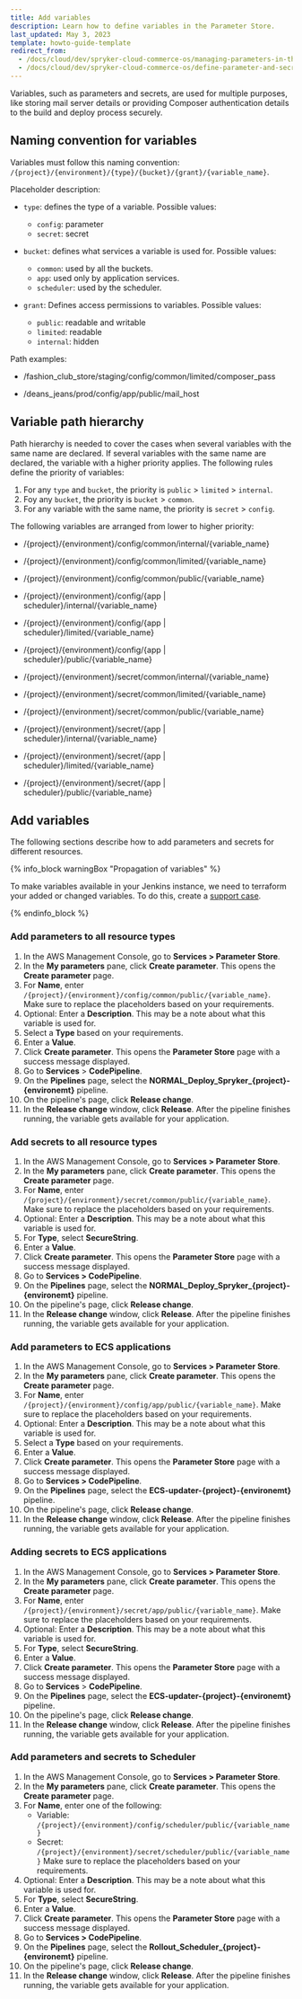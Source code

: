 ```yaml
---
title: Add variables
description: Learn how to define variables in the Parameter Store.
last_updated: May 3, 2023
template: howto-guide-template
redirect_from:
  - /docs/cloud/dev/spryker-cloud-commerce-os/managing-parameters-in-the-parameter-store.html
  - /docs/cloud/dev/spryker-cloud-commerce-os/define-parameter-and-secret-values-in-sccos-environments.html
---
```


Variables, such as parameters and secrets, are used for multiple purposes, like storing mail server details or providing Composer authentication details to the build and deploy process securely.


## Naming convention for variables

Variables must follow this naming convention: `/{project}/{environment}/{type}/{bucket}/{grant}/{variable_name}`.

Placeholder description:

* `type`: defines the type of a variable. Possible values:
    * `config`: parameter
    * `secret`: secret

* `bucket`: defines what services a variable is used for. Possible values:
    * `common`: used by all the buckets.
    * `app`: used only by application services.
    * `scheduler`: used by the scheduler.

* `grant`: Defines access permissions to variables. Possible values:
    * `public`: readable and writable
    * `limited`: readable
    * `internal`: hidden

Path examples:

* /fashion_club_store/staging/config/common/limited/composer_pass

* /deans_jeans/prod/config/app/public/mail_host


## Variable path hierarchy

Path hierarchy is needed to cover the cases when several variables with the same name are declared. If several variables with the same name are declared, the variable with a higher priority applies. The following rules define the priority of variables:

1. For any `type` and `bucket`, the priority is `public` > `limited` > `internal`.
2. Foy any `bucket`, the priority is `bucket` > `common`.
3. For any variable with the same name, the priority is `secret` > `config`.

The following variables are arranged from lower to higher priority:

* /{project}/{environment}/config/common/internal/{variable_name}

* /{project}/{environment}/config/common/limited/{variable_name}

* /{project}/{environment}/config/common/public/{variable_name}

* /{project}/{environment}/config/{app | scheduler}/internal/{variable_name}

* /{project}/{environment}/config/{app | scheduler}/limited/{variable_name}

* /{project}/{environment}/config/{app | scheduler}/public/{variable_name}

* /{project}/{environment}/secret/common/internal/{variable_name}

* /{project}/{environment}/secret/common/limited/{variable_name}

* /{project}/{environment}/secret/common/public/{variable_name}

* /{project}/{environment}/secret/{app | scheduler}/internal/{variable_name}

* /{project}/{environment}/secret/{app | scheduler}/limited/{variable_name}

* /{project}/{environment}/secret/{app | scheduler}/public/{variable_name}

## Add variables

The following sections describe how to add parameters and secrets for different resources.

{% info_block warningBox "Propagation of variables" %}

To make variables available in your Jenkins instance, we need to terraform your added or changed variables. To do this, create a [support case](/docs/scos/user/intro-to-spryker/support/how-to-use-the-support-portal.html#plattform-change-requests).

{% endinfo_block %}

### Add parameters to all resource types

1. In the AWS Management Console, go to **Services&nbsp;<span aria-label="and then">></span> Parameter Store**.
2. In the **My parameters** pane, click **Create parameter**.
    This opens the **Create parameter** page.
3. For **Name**, enter `/{project}/{environment}/config/common/public/{variable_name}`.
    Make sure to replace the placeholders based on your requirements.
4. Optional: Enter a **Description**.
    This may be a note about what this variable is used for.
5. Select a **Type** based on your requirements.    
6. Enter a **Value**.
7. Click **Create parameter**.
    This opens the **Parameter Store** page with a success message displayed.    
8. Go to **Services**&nbsp;<span aria-label="and then">></span> **CodePipeline**.
9. On the **Pipelines** page, select the **NORMAL_Deploy_Spryker_{project}-{environemt}** pipeline.
10. On the pipeline's page, click **Release change**.
11. In the **Release change** window, click **Release**.
    After the pipeline finishes running, the variable gets available for your application.

### Add secrets to all resource types

1. In the AWS Management Console, go to **Services&nbsp;<span aria-label="and then">></span> Parameter Store**.
2. In the **My parameters** pane, click **Create parameter**.
    This opens the **Create parameter** page.
3. For **Name**, enter `/{project}/{environment}/secret/common/public/{variable_name}`.
    Make sure to replace the placeholders based on your requirements.
4. Optional: Enter a **Description**.
    This may be a note about what this variable is used for.
5. For **Type**, select **SecureString**.
6. Enter a **Value**.
7. Click **Create parameter**.
    This opens the **Parameter Store** page with a success message displayed.    
8. Go to **Services&nbsp;<span aria-label="and then">></span> CodePipeline**.
9. On the **Pipelines** page, select the **NORMAL_Deploy_Spryker_{project}-{environemt}** pipeline.
10. On the pipeline's page, click **Release change**.
11. In the **Release change** window, click **Release**.
    After the pipeline finishes running, the variable gets available for your application.

### Add parameters to ECS applications

1. In the AWS Management Console, go to **Services&nbsp;<span aria-label="and then">></span> Parameter Store**.
2. In the **My parameters** pane, click **Create parameter**.
    This opens the **Create parameter** page.
3. For **Name**, enter `/{project}/{environment}/config/app/public/{variable_name}`.
    Make sure to replace the placeholders based on your requirements.
4. Optional: Enter a **Description**.
    This may be a note about what this variable is used for.
5. Select a **Type** based on your requirements.    
6. Enter a **Value**.
7. Click **Create parameter**.
    This opens the **Parameter Store** page with a success message displayed.    
8. Go to **Services&nbsp;<span aria-label="and then">></span> CodePipeline**.
9. On the **Pipelines** page, select the **ECS-updater-{project}-{environemt}** pipeline.
10. On the pipeline's page, click **Release change**.
11. In the **Release change** window, click **Release**.
    After the pipeline finishes running, the variable gets available for your application.

### Adding secrets to ECS applications

1. In the AWS Management Console, go to **Services&nbsp;<span aria-label="and then">></span> Parameter Store**.
2. In the **My parameters** pane, click **Create parameter**.
    This opens the **Create parameter** page.
3. For **Name**, enter `/{project}/{environment}/secret/app/public/{variable_name}`.
    Make sure to replace the placeholders based on your requirements.
4. Optional: Enter a **Description**.
    This may be a note about what this variable is used for.
5. For **Type**, select **SecureString**.
6. Enter a **Value**.
7. Click **Create parameter**.
    This opens the **Parameter Store** page with a success message displayed.    
8. Go to **Services**&nbsp;<span aria-label="and then">></span> **CodePipeline**.
9. On the **Pipelines** page, select the **ECS-updater-{project}-{environemt}** pipeline.
10. On the pipeline's page, click **Release change**.
11. In the **Release change** window, click **Release**.
    After the pipeline finishes running, the variable gets available for your application.    

### Add parameters and secrets to Scheduler

1. In the AWS Management Console, go to **Services&nbsp;<span aria-label="and then">></span> Parameter Store**.
2. In the **My parameters** pane, click **Create parameter**.
    This opens the **Create parameter** page.
3. For **Name**, enter one of the following:
    * Variable: `/{project}/{environment}/config/scheduler/public/{variable_name}`
    * Secret: `/{project}/{environment}/secret/scheduler/public/{variable_name}`
        Make sure to replace the placeholders based on your requirements.
4. Optional: Enter a **Description**.
    This may be a note about what this variable is used for.
5. For **Type**, select **SecureString**.
6. Enter a **Value**.
7. Click **Create parameter**.
    This opens the **Parameter Store** page with a success message displayed.    
8. Go to **Services&nbsp;<span aria-label="and then">></span> CodePipeline**.
9. On the **Pipelines** page, select the **Rollout_Scheduler_{project}-{environemt}** pipeline.
10. On the pipeline's page, click **Release change**.
11. In the **Release change** window, click **Release**.
    After the pipeline finishes running, the variable gets available for your application.  
